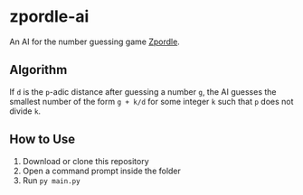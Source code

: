 # zpordle-ai
An AI for the number guessing game [Zpordle](https://mabotkin.github.io/zpordle/). 

## Algorithm

If `d` is the `p`-adic distance after guessing a number `g`, the AI guesses the smallest number of the form `g + k/d` for some integer `k` such that `p` does not divide `k`.

## How to Use
1. Download or clone this repository
2. Open a command prompt inside the folder
3. Run `py main.py`